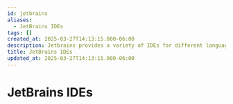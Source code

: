 ```yaml
---
id: jetbrains
aliases:
  - JetBrains IDEs
tags: []
created_at: 2025-03-27T14:13:15.000-06:00
description: Jetbrains provides a variety of IDEs for different languages but share the same core, which is the IntelliJ IDEA.
title: JetBrains IDEs
updated_at: 2025-03-27T14:13:15.000-06:00
---
```


# JetBrains IDEs

